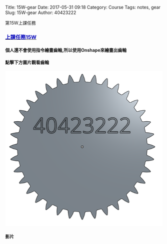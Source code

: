 Title: 15W-gear
Date: 2017-05-31 09:18
Category: Course
Tags: notes, gear
Slug: 15W-gear
Author: 40423222

第15W上課任務

<!-- PELICAN_END_SUMMARY -->
### <a href="https://mde2a1.kmol.info/wiki?name=2017springcd"><font color="#RRGGBB">上課任務15W</font></a>


#### 個人還不會使用指令繪畫齒輪,所以使用Onshape來繪畫出齒輪

#### 點擊下方圖片觀看齒輪
<a href="https://cad.onshape.com/documents/be00300be591f50efb940973/w/345b7255887e07a615f21575/e/cb39cec7fff211d5f245de7c"><img src="./../data/W15/40423222-Gear.png" width="800" /></a>



#### 影片